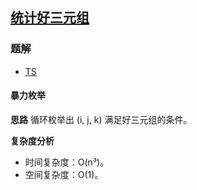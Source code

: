 ## [统计好三元组](https://leetcode-cn.com/problems/count-good-triplets/)

### 题解
+ [TS](../../ts/1536/1534.ts)

#### 暴力枚举
**思路**
循环枚举出 (i, j, k) 满足好三元组的条件。

**复杂度分析**
+ 时间复杂度：O(n³)。
+ 空间复杂度：O(1)。